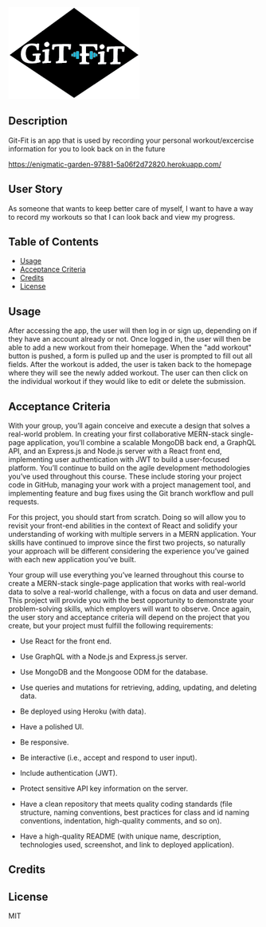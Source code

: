![GitFitLogo](client/public/logoShape.png)

## Description

Git-Fit is an app that is used by recording your personal workout/excercise information for you to look back on in the future

https://enigmatic-garden-97881-5a06f2d72820.herokuapp.com/

## User Story

 As someone that wants to keep better care of myself, I want to have a way to record my workouts so that I can look back and view my progress. 


## Table of Contents

* [Usage](#usage)
* [Acceptance Criteria](#Acceptance-Criteria)
* [Credits](#Credits)
* [License](#License)


## Usage 

After accessing the app, the user will then log in or sign up, depending on if they have an account already or not.
Once logged in, the user will then be able to add a new workout from their homepage.
When the "add workout" button is pushed, a form is pulled up and the user is prompted to fill out all fields.
After the workout is added, the user is taken back to the homepage where they will see the newly added workout.
The user can then click on the individual workout if they would like to edit or delete the submission.


## Acceptance Criteria
With your group, you’ll again conceive and execute a design that solves a real-world problem. In creating your first collaborative MERN-stack single-page application, you’ll combine a scalable MongoDB back end, a GraphQL API, and an Express.js and Node.js server with a React front end, implementing user authentication with JWT to build a user-focused platform. You’ll continue to build on the agile development methodologies you’ve used throughout this course. These include storing your project code in GitHub, managing your work with a project management tool, and implementing feature and bug fixes using the Git branch workflow and pull requests.

For this project, you should start from scratch. Doing so will allow you to revisit your front-end abilities in the context of React and solidify your understanding of working with multiple servers in a MERN application. Your skills have continued to improve since the first two projects, so naturally your approach will be different considering the experience you’ve gained with each new application you’ve built.

Your group will use everything you’ve learned throughout this course to create a MERN-stack single-page application that works with real-world data to solve a real-world challenge, with a focus on data and user demand. This project will provide you with the best opportunity to demonstrate your problem-solving skills, which employers will want to observe. Once again, the user story and acceptance criteria will depend on the project that you create, but your project must fulfill the following requirements:

* Use React for the front end.

* Use GraphQL with a Node.js and Express.js server.

* Use MongoDB and the Mongoose ODM for the database.

* Use queries and mutations for retrieving, adding, updating, and deleting data.

* Be deployed using Heroku (with data).

* Have a polished UI.

* Be responsive.

* Be interactive (i.e., accept and respond to user input).

* Include authentication (JWT).

* Protect sensitive API key information on the server.

* Have a clean repository that meets quality coding standards (file structure, naming conventions, best practices for class and id naming conventions, indentation, high-quality comments, and so on).

* Have a high-quality README (with unique name, description, technologies used, screenshot, and link to deployed application).

## Credits

## License

MIT
